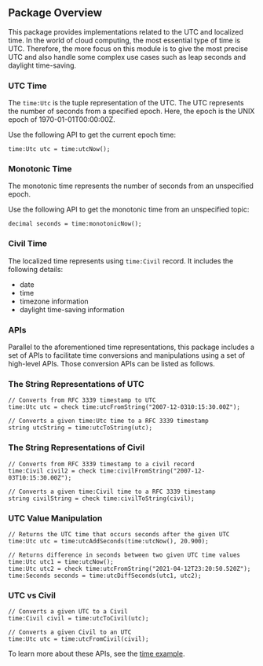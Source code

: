 ## Package Overview

This package provides implementations related to the UTC and localized time. In the world of cloud computing, the most essential type of time is UTC. 
Therefore, the more focus on this module is to give the most precise UTC and also handle some complex use cases such as leap seconds and daylight time-saving.

### UTC Time
The `time:Utc` is the tuple representation of the UTC. The UTC represents the number of seconds from a
specified epoch. Here, the epoch is the UNIX epoch of 1970-01-01T00:00:00Z.

Use the following API to get the current epoch time:
```ballerina
time:Utc utc = time:utcNow();
```

### Monotonic Time
The monotonic time represents the number of seconds from an unspecified epoch.

Use the following API to get the monotonic time from an unspecified topic:
```ballerina
decimal seconds = time:monotonicNow();
```

### Civil Time
The localized time represents using `time:Civil` record. It includes the following details:
- date
- time
- timezone information
- daylight time-saving information

### APIs
Parallel to the aforementioned time representations, this package includes a set of APIs to facilitate time conversions
and manipulations using a set of high-level APIs. Those conversion APIs can be listed as follows.

### The String Representations of UTC
```ballerina
// Converts from RFC 3339 timestamp to UTC
time:Utc utc = check time:utcFromString("2007-12-0310:15:30.00Z");

// Converts a given time:Utc time to a RFC 3339 timestamp
string utcString = time:utcToString(utc);
```

### The String Representations of Civil
```ballerina
// Converts from RFC 3339 timestamp to a civil record
time:Civil civil2 = check time:civilFromString("2007-12-03T10:15:30.00Z");

// Converts a given time:Civil time to a RFC 3339 timestamp
string civilString = check time:civilToString(civil);
```

### UTC Value Manipulation
```ballerina
// Returns the UTC time that occurs seconds after the given UTC
time:Utc utc = time:utcAddSeconds(time:utcNow(), 20.900);

// Returns difference in seconds between two given UTC time values
time:Utc utc1 = time:utcNow();
time:Utc utc2 = check time:utcFromString("2021-04-12T23:20:50.520Z");
time:Seconds seconds = time:utcDiffSeconds(utc1, utc2);
```

### UTC vs Civil
```ballerina
// Converts a given UTC to a Civil
time:Civil civil = time:utcToCivil(utc);

// Converts a given Civil to an UTC
time:Utc utc = time:utcFromCivil(civil);
```

To learn more about these APIs, see the [time example](https://ballerina.io/learn/by-example/time.html).

